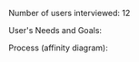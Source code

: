 <!-- provide an executive summary of key points that you learned about the users' needs/goals -->

Number of users interviewed: 12

User's Needs and Goals:

Process (affinity diagram):
